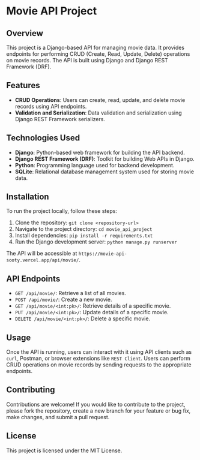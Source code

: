 # Movie API Project

## Overview

This project is a Django-based API for managing movie data. It provides endpoints for performing CRUD (Create, Read, Update, Delete) operations on movie records. The API is built using Django and Django REST Framework (DRF).

## Features

- **CRUD Operations**: Users can create, read, update, and delete movie records using API endpoints.
- **Validation and Serialization**: Data validation and serialization using Django REST Framework serializers.

## Technologies Used

- **Django**: Python-based web framework for building the API backend.
- **Django REST Framework (DRF)**: Toolkit for building Web APIs in Django.
- **Python**: Programming language used for backend development.
- **SQLite**: Relational database management system used for storing movie data.

## Installation

To run the project locally, follow these steps:

1. Clone the repository: `git clone <repository-url>`
2. Navigate to the project directory: `cd movie_api_project`
3. Install dependencies: `pip install -r requirements.txt`
4. Run the Django development server: `python manage.py runserver`

The API will be accessible at `https://movie-api-sooty.vercel.app/api/movie/`.

## API Endpoints

- `GET /api/movie/`: Retrieve a list of all movies.
- `POST /api/movie/`: Create a new movie.
- `GET /api/movie/<int:pk>/`: Retrieve details of a specific movie.
- `PUT /api/movie/<int:pk>/`: Update details of a specific movie.
- `DELETE /api/movie/<int:pk>/`: Delete a specific movie.

## Usage

Once the API is running, users can interact with it using API clients such as `curl`, Postman, or browser extensions like `REST Client`. Users can perform CRUD operations on movie records by sending requests to the appropriate endpoints.

## Contributing

Contributions are welcome! If you would like to contribute to the project, please fork the repository, create a new branch for your feature or bug fix, make changes, and submit a pull request.

## License

This project is licensed under the MIT License.
